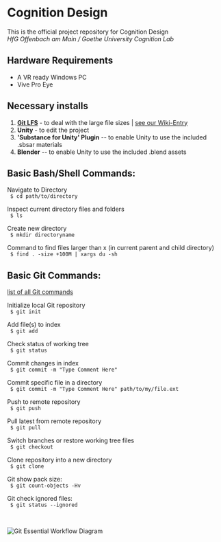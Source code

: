 # Cognition Design
This is the official project repository for Cognition Design <br> *HfG Offenbach am Main / Goethe University Cognition Lab*

## Hardware Requirements
- A VR ready Windows PC
- Vive Pro Eye

## Necessary installs
1. **[Git LFS](https://github.com/clyptomania/cog-des-mainrepo/wiki/Using-Git-LFS)** - to deal with the large file sizes | [see our Wiki-Entry](https://github.com/clyptomania/cog-des-mainrepo/wiki/Using-Git-LFS)
2. **Unity** - to edit the project
3. **'Substance for Unity' Plugin** -- to enable Unity to use the included .sbsar materials
4. **Blender** -- to enable Unity to use the included .blend assets

## Basic Bash/Shell Commands:
<p> Navigate to Directory <br> <code> $ cd path/to/directory </code> </p>

<p> Inspect current directory files and folders <br> <code> $ ls </code> </p>

<p> Create new directory <br> <code> $ mkdir directoryname </code> </p>

<p> Command to find files larger than x (in current parent and child directory) <br> <code> $ find . -size +100M | xargs du -sh </code> </p>



## Basic Git Commands:

[list of all Git commands](https://git-scm.com/docs)

<p> Initialize local Git repository <br> <code> $ git init </code> </p>

<p> Add file(s) to index <br> <code> $ git add <file> </code> </p>

<p> Check status of working tree <br> <code> $ git status </code> </p>

<p> Commit changes in index <br> <code> $ git commit -m "Type Comment Here" </code> </p>

<p> Commit specific file in a directory <br> <code> $ git commit -m "Type Comment Here" path/to/my/file.ext </code> </p>

<p> Push to remote repository <br> <code> $ git push </code> </p>

<p> Pull latest from remote repository <br> <code> $ git pull </code> </p>

<p> Switch branches or restore working tree files <br> <code> $ git checkout </code> </p>

<p> Clone repository into a new directory <br> <code> $ git clone </code> </p>

<p> Git show pack size: <br> <code> $ git count-objects -Hv </code> </p>

<p> Git check ignored files: <br> <code> $ git status --ignored </code> </p>


<br> 

![Git Essential Workflow Diagram](https://it.mathworks.com/help/matlab/matlab_prog/srcctrl_git_diagram.png)
